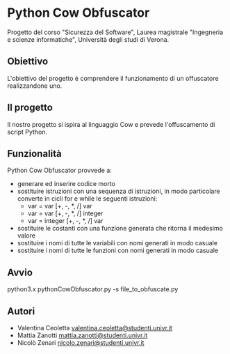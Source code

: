 # Python Cow Obfuscator
Progetto del corso "Sicurezza del Software", Laurea magistrale "Ingegneria e scienze informatiche", Università degli studi di Verona.

## Obiettivo
L'obiettivo del progetto è comprendere il funzionamento di un offuscatore realizzandone uno.

## Il progetto
Il nostro progetto si ispira al linguaggio Cow e prevede l'offuscamento di script Python.

## Funzionalità
Python Cow Obfuscator provvede a:
- generare ed inserire codice morto
- sostituire istruzioni con una sequenza di istruzioni, in modo particolare converte in cicli for e while le seguenti istruzioni:
    - var = var [+, -, *, /] var
    - var = var [+, -, *, /] integer
    - var = integer [+, -, *, /] var
- sostituire le costanti con una funzione generata che ritorna il medesimo valore
- sostituire i nomi di tutte le variabili con nomi generati in modo casuale
- sostituire i nomi di tutte le funzioni con nomi generati in modo casuale

## Avvio
python3.x pythonCowObfuscator.py -s file_to_obfuscate.py

## Autori
- Valentina Ceoletta valentina.ceoletta@studenti.univr.it
- Mattia Zanotti mattia.zanotti@studenti.univr.it
- Nicolò Zenari nicolo.zenari@studenti.univr.it
